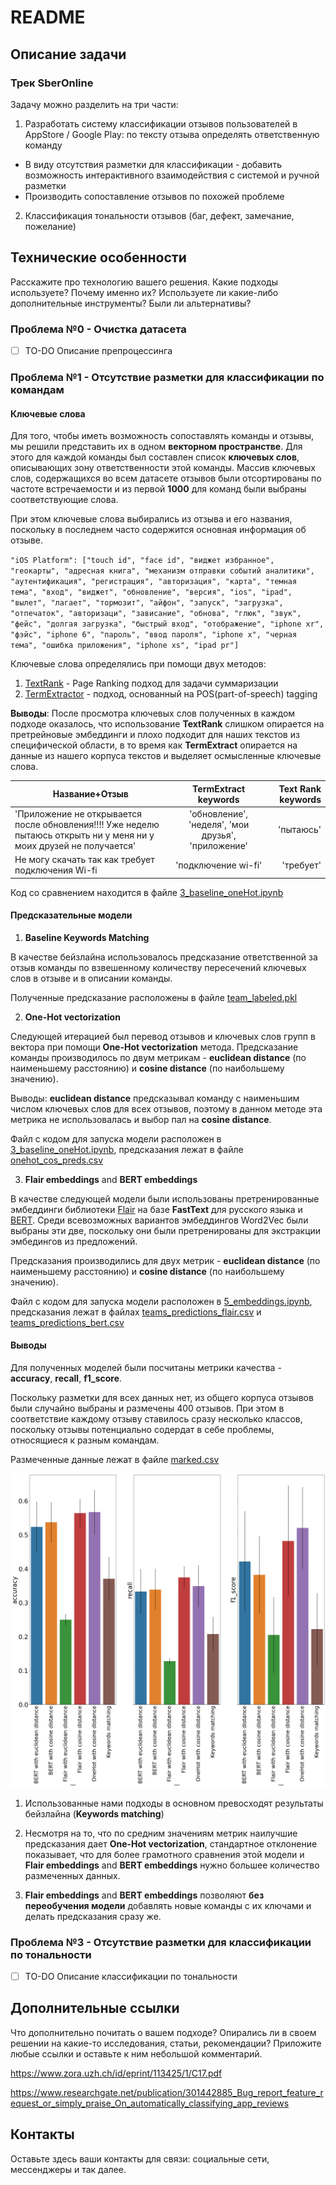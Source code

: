 # README


## Описание задачи

### Трек SberOnline

Задачу можно разделить на три части:

1. Разработать систему классификации отзывов пользователей в AppStore / Google Play:
по тексту отзыва определять ответственную команду
  * В виду отсутствия разметки для классификации - добавить возможность интерактивного взаимодействия с системой и ручной разметки
  * Производить сопоставление отзывов по похожей проблеме
2. Классификация тональности отзывов (баг, дефект, замечание, пожелание)


## Технические особенности

Расскажите про технологию вашего решения. Какие подходы используете? Почему именно их? Используете ли какие-либо дополнительные инструменты? Были ли альтернативы?

### Проблема №0 - Очистка датасета

- [ ] TO-DO Описание препроцессинга

### Проблема №1 - Отсутствие разметки для классификации по командам

#### Ключевые слова

Для того, чтобы иметь возможность сопоставлять команды и отзывы, мы решили представить их в одном **векторном пространстве**. Для этого для каждой команды был составлен список **ключевых слов**, описывающих зону ответственности этой команды. Массив ключевых слов, содержащихся во всем датасете отзывов были отсортированы по частоте встречаемости и из первой **1000** для команд были выбраны соответствующие слова.

При этом ключевые слова выбирались из отзыва и его названия, поскольку в последнем часто содержится основная информация об отзыве.

`"iOS Platform": ["touch id", "face id", "виджет избранное", "геокарты", "адресная книга", "механизм отправки событий аналитики", "аутентификация", "регистрация", "авторизация", "карта", "темная тема", "вход", "виджет", "обновление", "версия", "ios", "ipad", "вылет", "лагает", "тормозит", "айфон", "запуск", "загрузка", "отпечаток", "авторизаци", "зависание", "обнова", "глюк", "звук", "фейс", "долгая загрузка", "быстрый вход", "отображение", "iphone xr", "фэйс", "iphone 6", "пароль", "ввод пароля", "iphone x", "черная тема", "ошибка приложения", "iphone xs", "ipad pr"]`

Ключевые слова определялись при помощи двух методов: 
1. [TextRank](https://github.com/RaRe-Technologies/gensim) - Page Ranking подход для задачи суммаризации
2. [TermExtractor](https://github.com/igor-shevchenko/rutermextract) - подход, основанный на POS(part-of-speech) tagging

**Выводы**: После просмотра ключевых слов полученных в каждом подходе оказалось, что использование **TextRank** слишком опирается на претрейновые эмбеддинги и плохо подходит для наших текстов из специфической области, в то время как **TermExtract** опирается на данные из нашего корпуса текстов и выделяет осмысленные ключевые слова.

| Название+Отзыв      | TermExtract keywords            | Text Rank  keywords |
| ------------- |:------------------:| -----:|
| 'Приложение не открывается после обновления!!!! Уже неделю пытаюсь открыть ни у меня ни у моих друзей не получается'     | 'обновление', 'неделя', 'мои друзья', 'приложение' | 'пытаюсь' |
| Не могу скачать так как требует подключения Wi-fi     | 'подключение wi-fi' |   'требует' |

Код со сравнением находится в файле [3_baseline_oneHot.ipynb](https://github.com/korney3/SberCodeKeyIdea/blob/master/Code/3_baseline_oneHot.ipynb)

#### Предсказательные модели

1. **Baseline Keywords Matching**

В качестве бейзлайна использовалось предсказание ответственной за отзыв команды по взвешенному количеству пересечений ключевых слов в отзыве и в описании команды.

Полученные предсказание расположены в файле [team_labeled.pkl](https://github.com/korney3/SberCodeKeyIdea/blob/master/Resources/3_predictions/team_labeled.pkl)

2. **One-Hot vectorization**

Следующей итерацией был перевод отзывов и ключевых слов групп в вектора при помощи **One-Hot vectorization** метода. Предсказание команды производилось по двум метрикам - **euclidean distance** (по наименьшему расстоянию) и **cosine distance** (по наибольшему значению). 

Выводы: **euclidean distance** предсказывал команду с наименьшим числом ключевых слов для всех отзывов, поэтому в данном методе эта метрика не использовалась и выбор пал на **cosine distance**.

Файл с кодом для запуска модели расположен в [3_baseline_oneHot.ipynb](https://github.com/korney3/SberCodeKeyIdea/blob/master/Code/3_baseline_oneHot.ipynb), предсказания лежат в файле [onehot_cos_preds.csv](https://github.com/korney3/SberCodeKeyIdea/blob/master/Resources/3_predictions/tfidf_cos_preds.csv)

3. **Flair embeddings** and **BERT embeddings**

В качестве следующей модели были использованы претренированные эмбеддинги библиотеки [Flair](https://github.com/flairNLP/flair) на базе **FastText** для русского языка и [BERT](ttps://github.com/UKPLab/sentence-transformers). Среди всевозможных вариантов эмбеддингов Word2Vec были выбраны эти две, поскольку они были претренированы для экстракции эмбедингов из предложений.

Предсказания производились для двух метрик - **euclidean distance** (по наименьшему расстоянию) и **cosine distance** (по наибольшему значению).

Файл с кодом для запуска модели расположен в [5_embeddings.ipynb](https://github.com/korney3/SberCodeKeyIdea/blob/master/Code/5_embeddings.ipynb), предсказания лежат в файлах [teams_predictions_flair.csv](https://github.com/korney3/SberCodeKeyIdea/blob/master/Resources/3_predictions/teams_predictions_flair.csv)
 и [teams_predictions_bert.csv](https://github.com/korney3/SberCodeKeyIdea/blob/master/Resources/3_predictions/teams_predictions_bert.csv)
 
#### Выводы

Для полученных моделей были посчитаны метрики качества - **accuracy**, **recall**, **f1_score**.

Поскольку разметки для всех данных нет, из общего корпуса отзывов были случайно выбраны и размечены 400 отзывов. При этом в соответствие каждому отзыву ставилось сразу несколько классов, поскольку отзывы потенциально содердат в себе проблемы, относящиеся к разным командам.

Размеченные данные лежат в файле [marked.csv](https://github.com/korney3/SberCodeKeyIdea/blob/master/Resources/marked.csv)

![alt-текст](https://github.com/korney3/SberCodeKeyIdea/blob/master/Presentation%20materials/metrics.png)

1. Использованные нами подходы в основном превосходят результаты бейзлайна (**Keywords matching**)

2. Несмотря на то, что по средним значениям метрик наилучшие предсказания дает **One-Hot vectorization**, стандартное отклонение показывает, что для более грамотного сравнения этой модели и **Flair embeddings** and **BERT embeddings** нужно большее количество размеченных данных.

3. **Flair embeddings** and **BERT embeddings** позволяют **без переобучения модели** добавлять новые команды с их ключами и делать предсказания сразу же.

### Проблема №3 - Отсутствие разметки для классификации по тональности

- [ ] TO-DO Описание классификации по тональности

## Дополнительные ссылки

Что дополнительно почитать о вашем подходе? Опирались ли в своем решении на какие-то исследования, статьи, рекомендации? Приложите любые ссылки и оставьте к ним небольшой комментарий.

https://www.zora.uzh.ch/id/eprint/113425/1/C17.pdf

https://www.researchgate.net/publication/301442885_Bug_report_feature_request_or_simply_praise_On_automatically_classifying_app_reviews


## Контакты

Оставьте здесь ваши контакты для связи: социальные сети, мессенджеры и так далее.
